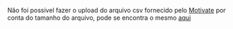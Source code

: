 Não foi possivel fazer o upload do arquivo csv fornecido pelo [Motivate](https://www.motivateco.com/) por conta do tamanho do arquivo, pode se encontra o mesmo [aqui](https://www.divvybikes.com/system-data)
